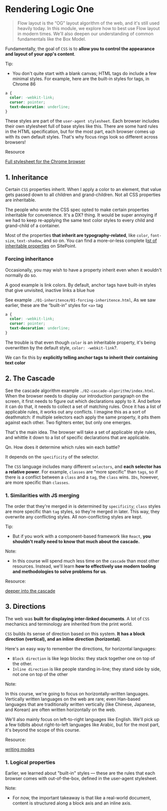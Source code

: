 # Rendering Logic One

> Flow layout is the “OG” layout algorithm of the web, and it's still used heavily today. In this module, we explore how to best use Flow layout in modern times. We'll also deepen our understanding of common fundamentals like the Box Model.

Fundamentally, the goal of `CSS` is to **allow you to control the appearance and layout of your app's content**.

Tip:

- You don't quite start with a blank canvas; HTML tags do include a few minimal styles. For example, here are the built-in styles for <a> tags, in Chrome 86

```css
a {
  color: -webkit-link;
  cursor: pointer;
  text-decoration: underline;
}
```

These styles are part of the `user-agent stylesheet`. Each browser includes their own stylesheet full of base styles like this. There are some hard rules in the HTML specification, but for the most part, each browser comes up with its own default styles. That's why focus rings look so different across browsers!

Resource

[Full stylesheet for the Chrome browser](https://source.chromium.org/chromium/chromium/src/+/master:third_party/blink/renderer/core/html/resources/html.css)

## 1. Inheritance

Certain `CSS` properties inherit. When I apply a color to an element, that value gets passed down to all children and grand-children. Not all CSS properties are inheritable.

The people who wrote the CSS spec opted to make certain properties inheritable for convenience. It's a DX? thing. It would be super annoying if we had to keep re-applying the same text color styles to every child and grand-child of a container.

Most of the properties **that inherit are typography-related**, like `color`, `font-size`, `text-shadow`, and so on. You can find a more-or-less complete l[ist of inheritable properties](https://www.sitepoint.com/css-inheritance-introduction/#list-css-properties-inherit) on SitePoint.

### Forcing inheritance

Occasionally, you may wish to have a property inherit even when it wouldn't normally do so.

A good example is link colors. By default, anchor tags have built-in styles that give unvisited, inactive links a blue hue

See example `./01-inheritence/01-forcing-inheritence.html`, As we saw earlier, these are the “built-in” styles for `<a>` tag

```css
a {
  color: -webkit-link;
  cursor: pointer;
  text-decoration: underline;
}
```

The trouble is that even though `color` is an inheritable property, it's being overwritten by the default style, `color: -webkit-link`?.

We can fix this by **explicitly telling anchor tags to inherit their containing text color**

## 2. The Cascade

See the cascade algorithm example `./02-cascade-algorithm/index.html`. When the browser needs to display our introduction paragraph on the screen, it first needs to figure out which declarations apply to it. And before it can do that, it needs to collect a set of matching rules. Once it has a list of applicable rules, it works out any conflicts. I imagine this as a sort of deathmatch: if multiple selectors each apply the same property, it pits them against each other. Two fighters enter, but only one emerges.

That's the main idea. The browser will take a set of applicable style rules, and whittle it down to a list of specific declarations that are applicable.

Qn. How does it determine which rules win each battle? 

It depends on the `specificity` of the selector.

The `CSS` language includes many different `selectors`, and **each selector has a relative power**. For example, `classes` are "more specific" than `tags`, so if there is a conflict between a `class` and a `tag`, the `class` wins. `IDs`, however, are more specific than `classes`.

### 1. Similarities with JS merging

The order that they're merged in is determined by `specificity`; `class` styles are more specific than `tag` styles, so they're merged in later. This way, they overwrite any conflicting styles. All non-conflicting styles are kept.

Tip:

- But if you work with a component-based framework like `React`, **you shouldn't really need to know that much about the cascade.**

Note:

- In this course will spend much less time on the `cascade` than most other resources. Instead, we'll learn **how to effectively use modern tooling and methodologies to solve problems for us**.

Resource:

[deeper into the cascade](https://wattenberger.com/blog/css-cascade)

## 3. Directions

The web was **built for displaying inter-linked documents**. A lot of `CSS` mechanics and terminology are inherited from the print world.

`CSS` builds its sense of direction based on this system. **It has a block direction (vertical), and an inline direction (horizontal)**.

Here's an easy way to remember the directions, for horizontal languages:

- `Block direction` is like lego blocks: they stack together one on top of the other.
- `Inline direction` is like people standing in-line; they stand side by side, not one on top of the other

Note:

In this course, we're going to focus on horizontally-written languages. Vertically written languages on the web are rare; even Han-based languages that are traditionally written vertically (like Chinese, Japanese, and Korean) are often written horizontally on the web.

We'll also mainly focus on left-to-right languages like English. We'll pick up a few tidbits about right-to-left languages like Arabic, but for the most part, it's beyond the scope of this course.

Resource:

[writing modes](https://24ways.org/2016/css-writing-modes/)

### 1. Logical properties

Earlier, we learned about "built-in" styles — these are the rules that each browser comes with out-of-the-box, defined in the user-agent stylesheet.

Note:

- For now, the important takeaway is that like a real-world document, content is structured along a block axis and an inline axis.